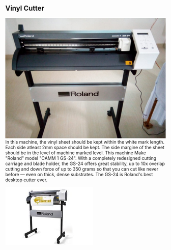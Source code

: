 ## Vinyl Cutter
![Vinyl Cutter Machine](img/vinylcutter.jpeg "vinyl")
In this machine, the vinyl sheet should be kept within the white mark length.
Each side atleast 2mm space should be kept.
The side margine of the sheet should be in the level of machine marked level.
This machine Make "Roland" model "CAMM 1 GS-24".
With a completely redesigned cutting carriage and blade holder, the GS-24 offers great stability, up to 10x overlap cutting and down force of up to 350 grams so that you can cut like never before — even on thick, dense substrates. The GS-24 is Roland's best desktop cutter ever.

![Vinyl Cutter Machine](img/rolandvinyl.jpg "vinyl")